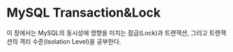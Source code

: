 # MySQL Transaction&Lock

이 장에서는 MySQL의 동시성에 영향을 미치는 잠금(Lock)과 트랜잭션, 그리고 트랜잭션의 격리 수준(Isolation Level)을 공부한다.

# 


<!--stackedit_data:
eyJoaXN0b3J5IjpbMjA0NTY0Nzg4OV19
-->
